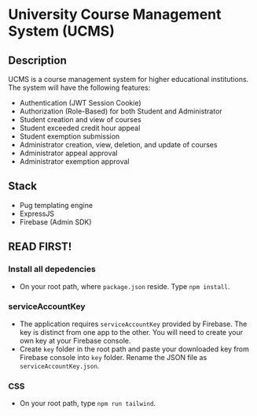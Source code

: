 # University Course Management System (UCMS)
## Description
UCMS is a course management system for higher educational institutions. The system will have the following features:
- Authentication (JWT Session Cookie)
- Authorization (Role-Based) for both Student and Administrator
- Student creation and view of courses
- Student exceeded credit hour appeal
- Student exemption submission
- Administrator creation, view, deletion, and update of courses
- Administrator appeal approval
- Administrator exemption approval

## Stack
- Pug templating engine
- ExpressJS
- Firebase (Admin SDK)

## READ FIRST!
### Install all depedencies
- On your root path, where `package.json` reside. Type `npm install`.
### serviceAccountKey
- The application requires `serviceAccountKey` provided by Firebase. The key is distinct from one app to the other. You will need to create your own key at your Firebase console.
- Create `key` folder in the root path and paste your downloaded key from Firebase console into `key` folder. Rename the JSON file as `serviceAccountKey.json`.
### CSS
- On your root path, type `npm run tailwind`.